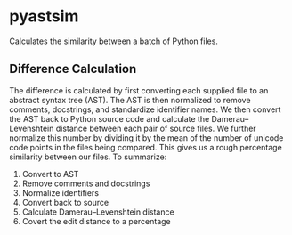 pyastsim
========

Calculates the similarity between a batch of Python files.

Difference Calculation
----------------------

The difference is calculated by first converting each supplied file to an abstract syntax tree (AST). The AST is then normalized to remove comments, docstrings, and standardize identifier names. We then convert the AST back to Python source code and calculate the Damerau–Levenshtein distance between each pair of source files. We further normalize this number by dividing it by the mean of the number of unicode code points in the files being compared. This gives us a rough percentage similarity between our files. To summarize:

1. Convert to AST
2. Remove comments and docstrings
3. Normalize identifiers
4. Convert back to source
5. Calculate Damerau–Levenshtein distance
6. Covert the edit distance to a percentage